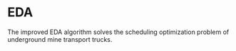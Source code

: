 # EDA
The improved EDA algorithm solves the scheduling optimization problem of underground mine transport trucks.
